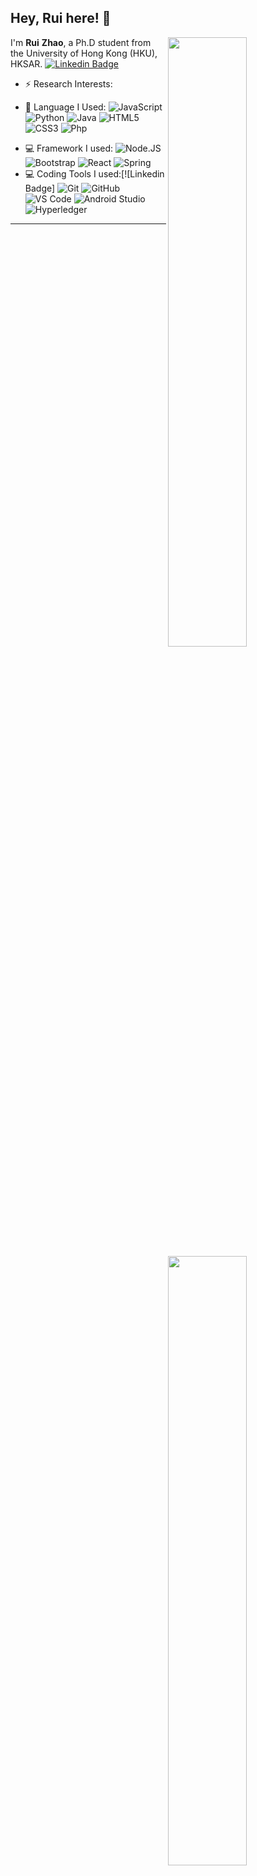 
## Hey, Rui here! :wave: 

[<img align="right" width="50%" src="https://github-readme-stats.vercel.app/api?username=jeremyRZ&show_icons=true&theme=tokyonight">](https://metrics.lecoq.io/jeremyRZ?template=classic)

I'm **Rui** **Zhao**, a Ph.D student from the University of Hong Kong (HKU), HKSAR. [![Linkedin Badge](https://img.shields.io/badge/-RuiZhao-blue?style=plastic&logo=Linkedin&logoColor=white&link=https://www.linkedin.com/in/ruizhaohku/)](https://www.linkedin.com/in/ruizhaohku/)

-   ⚡️ Research Interests:
    
-   🚀 Language I Used: 
    ![JavaScript](https://img.shields.io/badge/-JavaScript-black?style=plastic&logo=javascript)
    ![Python](https://img.shields.io/badge/-Python-8fcfd1?style=plastic&logo=Python)
    ![Java](https://img.shields.io/badge/-Java-007396?style=plastic&logo=Java)
    ![HTML5](https://img.shields.io/badge/-HTML5-E34F26?style=plastic&logo=html5&logoColor=white)
    ![CSS3](https://img.shields.io/badge/-CSS3-1572B6?style=plastic&logo=css3)
    ![Php](https://img.shields.io/badge/-php-394989?style=plastic&logo=php)
    
[<img align="right" width="50%" src="https://github-readme-stats.vercel.app/api?username=jeremyRZ&show_icons=true&theme=tokyonight">](https://metrics.lecoq.io/jeremyRZ?template=classic)
-   💻 Framework I used: 
    ![Node.JS](https://img.shields.io/badge/-Node.JS-black?style=plastic&logo=Node.js) 
    ![Bootstrap](https://img.shields.io/badge/-Bootstrap-563D7C?style=plastic&logo=bootstrap)
    ![React](https://img.shields.io/badge/-React-61DAFB?style=plastic&logo=React)
    ![Spring](https://img.shields.io/badge/-Spring-6DB33F?style=plastic&logo=Spring)
-   💻 Coding Tools I used:[![Linkedin Badge]
    ![Git](https://img.shields.io/badge/-Git-black?style=plastic&logo=git)
    ![GitHub](https://img.shields.io/badge/-GitHub-181717?style=plastic&logo=github)
    ![VS Code](https://img.shields.io/badge/-VS%20Code-007ACC?style=plastic&logo=visual-studio-code)
    ![Android Studio](https://img.shields.io/badge/-Android%20Studio-3DDC84?style=plastic&logo=Android%20Studio)
    ![Hyperledger](https://img.shields.io/badge/-Hyperledger-2F3134?style=plastic&logo=Hyperledger)
---
